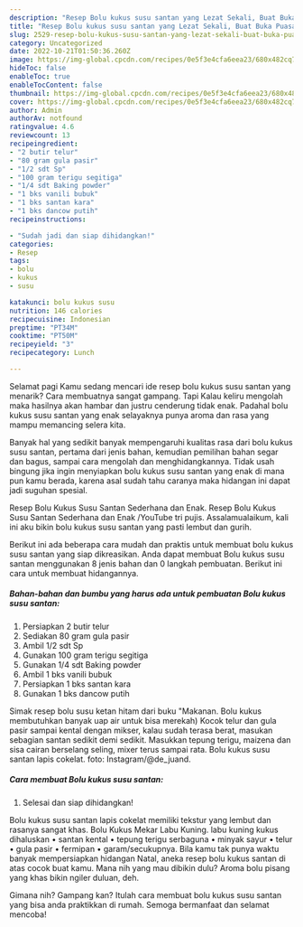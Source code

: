 ```yaml
---
description: "Resep Bolu kukus susu santan yang Lezat Sekali, Buat Buka Puasa Bikin Ngiler"
title: "Resep Bolu kukus susu santan yang Lezat Sekali, Buat Buka Puasa Bikin Ngiler"
slug: 2529-resep-bolu-kukus-susu-santan-yang-lezat-sekali-buat-buka-puasa-bikin-ngiler
category: Uncategorized
date: 2022-10-21T01:50:36.260Z
image: https://img-global.cpcdn.com/recipes/0e5f3e4cfa6eea23/680x482cq70/bolu-kukus-susu-santan-foto-resep-utama.jpg
hideToc: false
enableToc: true
enableTocContent: false
thumbnail: https://img-global.cpcdn.com/recipes/0e5f3e4cfa6eea23/680x482cq70/bolu-kukus-susu-santan-foto-resep-utama.jpg
cover: https://img-global.cpcdn.com/recipes/0e5f3e4cfa6eea23/680x482cq70/bolu-kukus-susu-santan-foto-resep-utama.jpg
author: Admin
authorAv: notfound
ratingvalue: 4.6
reviewcount: 13
recipeingredient:
- "2 butir telur"
- "80 gram gula pasir"
- "1/2 sdt Sp"
- "100 gram terigu segitiga"
- "1/4 sdt Baking powder"
- "1 bks vanili bubuk"
- "1 bks santan kara"
- "1 bks dancow putih"
recipeinstructions:

- "Sudah jadi dan siap dihidangkan!"
categories:
- Resep
tags:
- bolu
- kukus
- susu

katakunci: bolu kukus susu 
nutrition: 146 calories
recipecuisine: Indonesian
preptime: "PT34M"
cooktime: "PT50M"
recipeyield: "3"
recipecategory: Lunch

---
```



Selamat pagi Kamu sedang mencari ide resep bolu kukus susu santan yang menarik? Cara membuatnya sangat gampang. Tapi Kalau keliru mengolah maka hasilnya akan hambar dan justru cenderung tidak enak. Padahal bolu kukus susu santan yang enak selayaknya punya aroma dan rasa yang mampu memancing selera kita.


Banyak hal yang sedikit banyak mempengaruhi kualitas rasa dari bolu kukus susu santan, pertama dari jenis bahan, kemudian pemilihan bahan segar dan bagus, sampai cara mengolah dan menghidangkannya. Tidak usah bingung jika ingin menyiapkan bolu kukus susu santan yang enak di mana pun kamu berada, karena asal sudah tahu caranya maka hidangan ini dapat jadi suguhan spesial.

Resep Bolu Kukus Susu Santan Sederhana dan Enak. Resep Bolu Kukus Susu Santan Sederhana dan Enak /YouTube tri pujis. Assalamualaikum, kali ini aku bikin bolu kukus susu santan yang pasti lembut dan gurih.


Berikut ini ada beberapa cara mudah dan praktis untuk membuat bolu kukus susu santan yang siap dikreasikan. Anda dapat membuat Bolu kukus susu santan menggunakan 8 jenis bahan dan 0 langkah pembuatan. Berikut ini cara untuk membuat hidangannya.

<!--inarticleads1-->

##### Bahan-bahan dan bumbu yang harus ada untuk pembuatan Bolu kukus susu santan:

1. Persiapkan 2 butir telur
1. Sediakan 80 gram gula pasir
1. Ambil 1/2 sdt Sp
1. Gunakan 100 gram terigu segitiga
1. Gunakan 1/4 sdt Baking powder
1. Ambil 1 bks vanili bubuk
1. Persiapkan 1 bks santan kara
1. Gunakan 1 bks dancow putih


Simak resep bolu susu ketan hitam dari buku &#34;Makanan. Bolu kukus membutuhkan banyak uap air untuk bisa merekah) Kocok telur dan gula pasir sampai kental dengan mikser, kalau sudah terasa berat, masukan sebagian santan sedikit demi sedikit. Masukkan tepung terigu, maizena dan sisa cairan berselang seling, mixer terus sampai rata. Bolu kukus susu santan lapis cokelat. foto: Instagram/@de_juand. 

<!--inarticleads2-->

##### Cara membuat Bolu kukus susu santan:


1. Selesai dan siap dihidangkan!

Bolu kukus susu santan lapis cokelat memiliki tekstur yang lembut dan rasanya sangat khas. Bolu Kukus Mekar Labu Kuning. labu kuning kukus dihaluskan • santan kental • tepung terigu serbaguna • minyak sayur • telur • gula pasir • fermipan • garam/secukupnya. Bila kamu tak punya waktu banyak mempersiapkan hidangan Natal, aneka resep bolu kukus santan di atas cocok buat kamu. Mana nih yang mau dibikin dulu? Aroma bolu pisang yang khas bikin ngiler duluan, deh. 

Gimana nih? Gampang kan? Itulah cara membuat bolu kukus susu santan yang bisa anda praktikkan di rumah. Semoga bermanfaat dan selamat mencoba!
